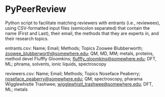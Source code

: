 # PyPeerReview
Python script to facilitate matching reviewers with entrants (i.e., reviewees), using CSV-formatted input files (semicolon separated) that contain the name (First and Last), their email, the methods that they are experts in, and their research topics.

entrants.csv:
Name; Email; Methods; Topics
Zoowee Blubberworth; zoowee_blubberworth@somewhere.edu; QM, MD, MM; metals, proteins, method devel
Flufffy Gloomkins; flufffy_gloomkins@somewhere.edu; DFT, ML; phrama, solvents, ionic liquids, spectroscopy

reviewers.csv:
Name; Email; Methods; Topics
Noseface Peaberry; noseface_peaberry@somewhere.edu; QM; spectroscopy, pharama
Wigglewhistle Trashwee; wigglewhistl_trashwee@somewhere.edu; DFT, ML; metals
